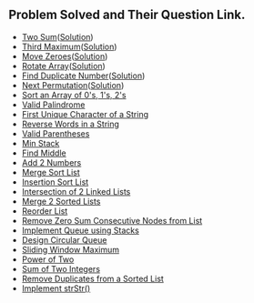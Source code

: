 ## Problem Solved and Their Question Link.

- [Two Sum](https://leetcode.com/problems/two-sum/submissions/)([Solution](./two_sum.py))
- [Third Maximum](https://leetcode.com/problems/third-maximum-number/submissions/)([Solution](./third_maximum.py))
- [Move Zeroes](https://leetcode.com/problems/move-zeroes/submissions/)([Solution](./move_zeroes.py))
- [Rotate Array](https://leetcode.com/problems/rotate-array/)([Solution](./rotate_array.py))
- [Find Duplicate Number](https://leetcode.com/problems/find-the-duplicate-number/)([Solution](./find_duplicate_num.py))
- [Next Permutation](https://leetcode.com/problems/next-permutation/)([Solution](./next_permutation.py))
- [Sort an Array of 0's, 1's, 2's](https://leetcode.com/problems/sort-colors/)
- [Valid Palindrome](https://leetcode.com/problems/valid-palindrome/)
- [First Unique Character of a String](https://leetcode.com/problems/first-unique-character-in-a-string/)
- [Reverse Words in a String](https://leetcode.com/problems/reverse-words-in-a-string/)
- [Valid Parentheses](https://leetcode.com/problems/valid-parentheses/)
- [Min Stack](https://leetcode.com/problems/min-stack/)
- [Find Middle](https://leetcode.com/problems/middle-of-the-linked-list/)
- [Add 2 Numbers](https://leetcode.com/problems/add-two-numbers/)
- [Merge Sort List](https://leetcode.com/problems/sort-list/)
- [Insertion Sort List](https://leetcode.com/problems/insertion-sort-list/)
- [Intersection of 2 Linked Lists](https://leetcode.com/problems/intersection-of-two-linked-lists/)
- [Merge 2 Sorted Lists](https://leetcode.com/problems/merge-two-sorted-lists/)
- [Reorder List](https://leetcode.com/problems/reorder-list/)
- [Remove Zero Sum Consecutive Nodes from List](https://leetcode.com/problems/remove-zero-sum-consecutive-nodes-from-linked-list/)
- [Implement Queue using Stacks](https://leetcode.com/problems/implement-queue-using-stacks/)
- [Design Circular Queue](https://leetcode.com/problems/design-circular-queue/)
- [Sliding Window Maximum](https://leetcode.com/problems/sliding-window-maximum/)
- [Power of Two](https://leetcode.com/problems/power-of-two/)
- [Sum of Two Integers](https://leetcode.com/problems/sum-of-two-integers/)
- [Remove Duplicates from a Sorted List](https://leetcode.com/problems/remove-duplicates-from-sorted-list-ii/)
- [Implement strStr()](https://leetcode.com/problems/implement-strstr/)
